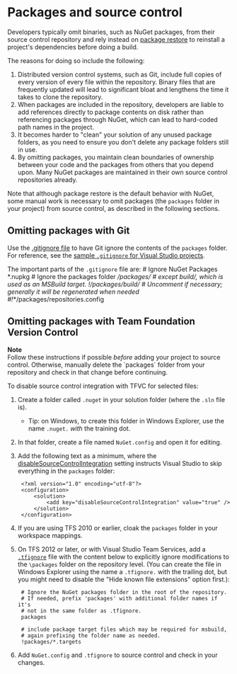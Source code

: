 # Packages and source control

Developers typically omit binaries, such as NuGet packages, from their source control repository and rely instead on [package restore](/ndocs/consume-packages/package-restore) to reinstall a project's dependencies before doing a build.    
 
The reasons for doing so include the following:

1. Distributed version control systems, such as Git, include full copies of every version of every file within the repository. Binary files that are frequently updated will lead to significant bloat and lengthens the time it takes to clone the repository.  
2. When packages are included in the repository, developers are liable to add references directly to package contents on disk rather than referencing packages through NuGet, which can lead to hard-coded path names in the project.
3. It becomes harder to "clean" your solution of any unused package folders, as you need to ensure you don't delete any package folders still in use.
4. By omitting packages, you maintain clean boundaries of ownership between your code and the packages from others that you depend upon. Many NuGet packages are maintained in their own source control repositories already. 

Note that although package restore is the default behavior with NuGet, some manual work is necessary to omit packages (the `packages` folder in your project) from source control, as described in the following sections.

## Omitting packages with Git

Use the [.gitignore file](https://www.kernel.org/pub/software/scm/git/docs/gitignore.html) to have Git ignore the contents of the `packages` folder. For reference, see the [sample `.gitignore` for Visual Studio projects](https://github.com/github/gitignore/blob/master/VisualStudio.gitignore).

The important parts of the `.gitignore` file are:
	# Ignore NuGet Packages
	*.nupkg
	# Ignore the packages folder
	**/packages/*
	# except build/, which is used as an MSBuild target.
	!**/packages/build/
	# Uncomment if necessary; generally it will be regenerated when needed
	#!**/packages/repositories.config


## Omitting packages with Team Foundation Version Control

<div class="block-callout-info">
	<strong>Note</strong><br>
	Follow these instructions if possible <em>before</em> adding your project to source control. Otherwise, manually delete the `packages` folder from your repository and check in that change before continuing.
</div>

To disable source control integration with TFVC for selected files:

1. Create a folder called `.nuget` in your solution folder (where the `.sln` file is).
	* Tip: on Windows, to create this folder in Windows Explorer, use the name `.nuget.` *with* the training dot.
2. In that folder, create a file named `NuGet.config` and open it for editing.
3. Add the following text as a minimum, where the [disableSourceControlIntegration](/ndocs/schema/nuget.config-file#solution-section) setting instructs Visual Studio to skip everything in the `packages` folder:

		<?xml version="1.0" encoding="utf-8"?>
		<configuration>
			<solution>
				<add key="disableSourceControlIntegration" value="true" />
			</solution>
		</configuration>
 
4. If you are using TFS 2010 or earlier, cloak the `packages` folder in your workspace mappings.
5. On TFS 2012 or later, or with Visual Studio Team Services, add a [`.tfignore`](https://msdn.microsoft.com/en-us/library/ms245454.aspx#tfignore) file with the content below to explicitly ignore modifications to the `\packages` folder on the repository level. (You can create the file in Windows Explorer using the name a `.tfignore.` with the trailing dot, but you might need to disable the "Hide known file extensions" option first.):
 
		# Ignore the NuGet packages folder in the root of the repository.
        # If needed, prefix 'packages' with additional folder names if it's 
        # not in the same folder as .tfignore.
		packages
	
		# include package target files which may be required for msbuild,
        # again prefixing the folder name as needed.
		!packages/*.targets
  
5. Add `NuGet.config` and `.tfignore` to source control and check in your changes.
